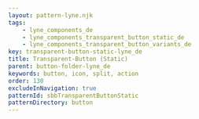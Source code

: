 ```yaml
---
layout: pattern-lyne.njk
tags: 
    - lyne_components_de
    - lyne_components_transparent_button_static_de
    - lyne_components_transparent_button_variants_de
key: transparent-button-static-lyne_de
title: Transparent-Button (Static)
parent: button-folder-lyne_de
keywords: button, icon, split, action
order: 130
excludeInNavigation: true
patternId: sbbTransparentButtonStatic
patternDirectory: button
---
```

